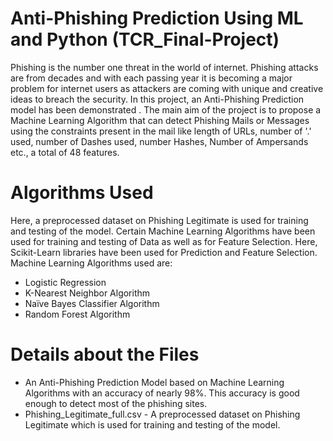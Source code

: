 # Anti-Phishing Prediction Using ML and Python (TCR_Final-Project)

Phishing is the number one threat in the world of internet. Phishing attacks are from decades and with each passing year it is becoming a major problem for internet users as attackers are coming with unique and creative ideas to breach the security. In this project, an Anti-Phishing Prediction model has been demonstrated .
The main aim of the project is to propose a Machine Learning Algorithm that can detect Phishing Mails or Messages using the constraints present in the mail like length of URLs, number of '.' used, number of Dashes used, number Hashes, Number of Ampersands etc., a total of 48 features.

# Algorithms Used
Here, a preprocessed dataset on Phishing Legitimate is used for training and testing of the model. Certain Machine Learning Algorithms have been used for training and testing of Data as well as for Feature Selection. Here, Scikit-Learn libraries have been used for Prediction and Feature Selection.
Machine Learning Algorithms used are:
* Logistic Regression
* K-Nearest Neighbor Algorithm
* Naïve Bayes Classifier Algorithm
* Random Forest Algorithm

# Details about the Files
* An Anti-Phishing Prediction Model based on Machine Learning Algorithms with an accuracy of nearly 98%. This accuracy is good enough to detect most of the phishing sites.
* Phishing_Legitimate_full.csv - A preprocessed dataset on Phishing Legitimate which is used for training and testing of the model.
